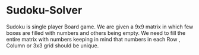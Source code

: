 # Sudoku-Solver
Sudoku is single player Board game. We are given a 9x9 matrix in which few boxes are filled with numbers and others being empty. We need to fill the entire matrix with numbers keeping in mind that numbers in each Row , Column or 3x3 grid should be unique.  
